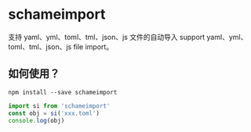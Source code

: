 # schameimport

支持 yaml、yml、toml、tml、json、js 文件的自动导入
support yaml、yml、toml、tml、json、js file import。

## 如何使用？

```
npm install --save schameimport
```

```js
import si from 'schameimport'
const obj = si('xxx.toml')
console.log(obj)
```